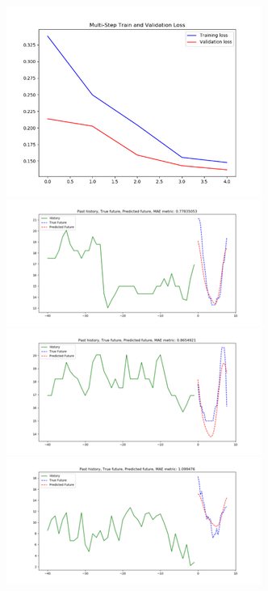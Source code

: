 ![alt text](learning_curves/big_nn_good_curve.png)
![alt text](big_nn_predictions/Figure_1.png)
![alt text](big_nn_predictions/Figure_9.png)
![alt text](big_nn_predictions/Figure_10.png)
